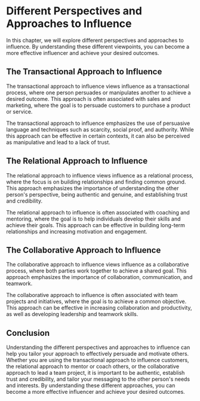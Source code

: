 # Different Perspectives and Approaches to Influence

In this chapter, we will explore different perspectives and approaches to influence. By understanding these different viewpoints, you can become a more effective influencer and achieve your desired outcomes.

The Transactional Approach to Influence
---------------------------------------

The transactional approach to influence views influence as a transactional process, where one person persuades or manipulates another to achieve a desired outcome. This approach is often associated with sales and marketing, where the goal is to persuade customers to purchase a product or service.

The transactional approach to influence emphasizes the use of persuasive language and techniques such as scarcity, social proof, and authority. While this approach can be effective in certain contexts, it can also be perceived as manipulative and lead to a lack of trust.

The Relational Approach to Influence
------------------------------------

The relational approach to influence views influence as a relational process, where the focus is on building relationships and finding common ground. This approach emphasizes the importance of understanding the other person's perspective, being authentic and genuine, and establishing trust and credibility.

The relational approach to influence is often associated with coaching and mentoring, where the goal is to help individuals develop their skills and achieve their goals. This approach can be effective in building long-term relationships and increasing motivation and engagement.

The Collaborative Approach to Influence
---------------------------------------

The collaborative approach to influence views influence as a collaborative process, where both parties work together to achieve a shared goal. This approach emphasizes the importance of collaboration, communication, and teamwork.

The collaborative approach to influence is often associated with team projects and initiatives, where the goal is to achieve a common objective. This approach can be effective in increasing collaboration and productivity, as well as developing leadership and teamwork skills.

Conclusion
----------

Understanding the different perspectives and approaches to influence can help you tailor your approach to effectively persuade and motivate others. Whether you are using the transactional approach to influence customers, the relational approach to mentor or coach others, or the collaborative approach to lead a team project, it is important to be authentic, establish trust and credibility, and tailor your messaging to the other person's needs and interests. By understanding these different approaches, you can become a more effective influencer and achieve your desired outcomes.
